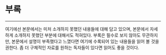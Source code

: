 # 부록

---

여기에선 본문에서는 미처 소개하지 못했던 내용들에 대해 담고 있으며, 본문에서 자세하게 소개하지 못했던 부분에 대해서도 적혀있다. 부록은 필수로 보지 않아도 무관하지만, 본문에서 설명이 부족했다고 느꼈다면 여기에 수록되어 있는 내용들을 읽어 볼 것을 권한다. 좀 더 구체적인 자료를 원하는 독자들이 있다면 읽어도 좋을 것이다.



